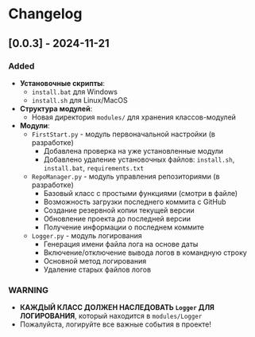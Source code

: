 # Changelog

## [0.0.3] - 2024-11-21

### Added
- **Установочные скрипты**:
  - `install.bat` для Windows
  - `install.sh` для Linux/MacOS
- **Структура модулей**:
  - Новая директория `modules/` для хранения классов-модулей
- **Модули**:
  - `FirstStart.py` - модуль первоначальной настройки (в разработке)
    - Добавлена проверка на уже установленные модули
    - Добавлено удаление установочных файлов: `install.sh`, `install.bat`, `requirements.txt`
  - `RepoManager.py` - модуль управления репозиториями (в разработке)
    - Базовый класс с простыми функциями (смотри в файле)
    - Возможность загрузки последнего коммита с GitHub
    - Создание резервной копии текущей версии
    - Обновление проекта до последней версии
    - Получение информации о последнем коммите
  - `Logger.py` - модуль логирования
    - Генерация имени файла лога на основе даты
    - Включение/отключение вывода логов в командную строку
    - Основной метод логирования
    - Удаление старых файлов логов

### WARNING
- **КАЖДЫЙ КЛАСС ДОЛЖЕН НАСЛЕДОВАТЬ `Logger` ДЛЯ ЛОГИРОВАНИЯ**, который находится в `modules/Logger`
- Пожалуйста, логируйте все важные события в проекте!
